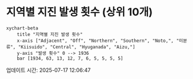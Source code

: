 # 지역별 지진 발생 횟수 (상위 10개)

```mermaid
xychart-beta
    title "지역별 지진 발생 횟수"
    x-axis ["Adjacent", "Off", "Northern", "Southern", "Noto,", "미분류", "Kiisuido", "Central", "Hyuganada", "Aizu,"]
    y-axis "발생 횟수" 0 --> 1936
    bar [1934, 63, 13, 12, 7, 6, 5, 5, 5, 5]
```

업데이트 시간: 2025-07-17 12:06:47
